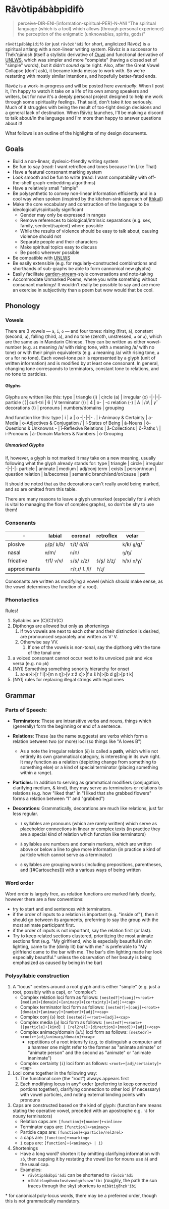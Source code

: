 # Rāvòtipábàbpidifò
> perceive-DIR-ENI-\[information-spiritual-PER\]-N-ANI
> "The spiritual language (which is a tool) which allows (through personal experience) the perception of the enigmatic (unknowables, spirits, gods)"

`rāvòtipábàbpidifò` (or just `rāvòzò'ádi` for short, anglicized Rāvòz) is a spiritual artlang with a non-linear writing system.
Rāvòz is a successor to Thék'ŋānòsh (itself a stylistic derivative of [Ouwi](https://ouwi.org/index.html) and functional derivative of [UNLWS](https://s.ai/nlws/), which was simpler and more "complete" (having a closed set of "simple" words), but it didn't *sound* quite right. Also, after the Great Vowel Collapse (don't ask), it became kinda messy to work with. So we're restarting with mostly similar intentions, and hopefully better-fated ends.

Rāvòz is a work-in-progress and will be posted here _eventually_. When I post it, I'm happy to watch it take on a life of its own among speakers and writers, but for now it's a deeply personal project designed to help me work through some spirituality feelings. That said, don't take it _too_ seriously. Much of it struggles with being the result of too-tight design decisions and a general lack of destination. When Rāvòz launches, I'll be making a discord to talk about/in the language and I'm more than happy to answer questions about it!

What follows is an outline of the highlights of my design documents.

## Goals
- Build a non-linear, dyslexic-friendly writing system
- Be fun to say (read: I want retroflex and tones because I'm Like That)
- Have a featural consonant marking system
- Look smooth and be fun to write (read: I want compatability with off-the-shelf graph-embedding algorithms)
- Have a relatively small "simple"
- Be polysynthetic to convey non-linear information efficiently and in a cool way when spoken (inspired by the kitchen-sink approach of [Ithkuil](https://ithkuil.place))
- Make the core vocabulary and construction of the language to be ideologically/spiritually significant
	- Gender may only be expressed in ranges
	- Remove references to biological/intrinsic separations (e.g. sex, family, sentient/sapient) where possible
	- While the results of violence should be easy to talk about, causing violence should not
	- Separate people and their characters
	- Make spiritual topics easy to discuss
	- Be poetic wherever possible
- Be compatible with [UNLWS](https://s.ai/nlws/)
- Be easily extensible (e.g. for regularly-constructed combinations and shorthands of sub-graphs be able to form cannonical new glyphs)
- Easily facilitate [garden-stream](https://hapgood.us/2015/10/17/the-garden-and-the-stream-a-technopastoral/)-style conversations and note-taking
- Accommodate Unmarked Poems, where you write something without consonant markings! It wouldn't really be possible to say and are more an exercise in subjectivity than a poem but wow would that be cool.

## Phonology

### Vowels
There are 3 vowels — `a`, `i`, `o` — and four tones: rising (first, `á`), constant (second, `ā`), falling (third, `à`), and no tone (zeroth, unstressed, `a` or `ȧ`), which are the same as in Mandarin Chinese. They can be written as either vowel-number (e.g. `a1` meaning /a/ with rising tone, with `a` meaning /a/ with no tone) or with their pinyin equivalents (e.g. `á` meaning /a/ with rising tone, `ȧ` or `a` for no tone).
Each vowel-tone pair is represented by a glyph (unit of written information) and is modified by at least one consonant. In general, changing tone corresponds to terminators, constant tone to relations, and no tone to particles.

#### Glyphs
Glyphs are written like this:
type | triangle (i) | circle (a) | irregular (o) 
-|-|-|-
particle ( )| curl-tri | 6 | V 
terminator (/) | 4 | o- | -c
relation (-) | A | /o\ | $\gamma$ˇ 
decorations (\\) | pronouns | numbers/domains | grouping

And function like this:
type | i | a | o
-|-|-|-
. | i-Animacy & Certainty | a-Media | o-Adjectives & Conjugation
/ | í-States of Being | á-Nouns | ó-Questions & Unknowns
\- | ī-Reflexive Relations | ā-Collections | ō-Paths
\\ | ì-Pronouns | à-Domain Markers & Numbers | ò-Grouping

##### Unmarked Glyphs
If, however, a glyph is not marked it may take on a new meaning, usually following what the glyph already stands for:
type | triangle | circle | irregular
-|-|-|-
particle | animate | medium | adj/conj
term | exists | person/noun | question
relation | is/becomes | semantic branch/and/or/cause | path

It should be noted that as the decorations can't really avoid being marked, and so are omitted from this table.

There are many reasons to leave a glyph unmarked (especially for `ā` which is vital to managing the flow of complex graphs), so don't be shy to use them!

### Consonants
\- | labial |  coronal | retroflex |  velar 
-|-|-|-|-
plosive| `p`/p/ `b`/b/ | `t`/t/ `d`/d/ |  | `k`/k/ `g`/g/ 
nasal| `m`/m/ |  `n`/n/ | | `ŋ`/ŋ/
fricative| `f`/f/ `v`/v/ | `s`/s/ `z`/z/ | `š`/ʂ/ `ž`/ʐ/ | `h`/x/ `x`/ɣ/ 
approximants| | `r`/r,ɾ/ `l` /l/ | `ř`/ɻ/ | 

Consonants are written as modifying a vowel (which should make sense, as the vowel determines the function of a root).

### Phonotactics
Rules!
1. Syllables are (C)(C)V(C)
2. Dipthongs are allowed but only as shortenings
	1. If two vowels are next to each other and their distinction is desired, are pronounced separately and written as V`'`V.
	2. Otherwise say VV.
		1. If one of the vowels is non-tonal, say the dipthong with the tone of the tonal one
3. a voiced consonant cannot occur next to its unvoiced pair and vice versa (e.g. no `pb`)
4. \[NYI\] Something something sonority hierarchy for onset
	1. a>e>i>\[r ř l\]>\[m n ŋ\]>\[v z ž x\]>\[f s š h\]>\[b d g\]>\[p t k\]
5. \[NYI\] rules for replacing illegal strings with legal ones

## Grammar

### Parts of Speech:
- **Terminators**: These are intransitive verbs and nouns, things which (generally) form the beginning or end of a sentence.

- **Relations**: These (as the name suggests) are verbs which form a relation between two (or more) loci (so things like "A loves B")

	- As a note the irregular relation (`ō`) is called a **path**, which while not entirely its own grammatical category, is interesting in its own right. It may function as a relation (depicting change from something to something else) or a kind of special terminator (placing something within a range).

- **Particles**: In addition to serving as grammatical modifiers (conjugation, clarifying medium, & kind), they may serve as terminators or relations to relations (e.g. how "liked that" in "I liked that she grabbed flowers" forms a relation between "I" and "grabbed")

- **Decorations**: Grammatically, decorations are much like relations, just far less regular.

	- `ì` syllables are pronouns (which are rarely written) which serve as placeholder connections in linear or complex texts (in practice they are a special kind of relation which function like terminators)

	- `à` syllables are numbers and domain markers, which are written above or below a line to give more information (in practice a kind of particle which cannot serve as a terminator)

	- `ò` syllables are grouping words (including prepositions, parentheses, and [[#Cartouches]]) with a various ways of being written


### Word order
Word order is largely free, as relation functions are marked fairly clearly, however there are a few conventions:
- try to start and end sentences with terminators.
- if the order of inputs to a relation is important (e.g. "inside of"), then it should go between its arguments, preferring to say the group with the most animate participant first.
- if the order of inputs is not important, say the relation first (or last).
- Try to keep related sections clustered, prioritizing the most animate sections first (e.g. "My girlfriend, who is especially beautiful in dim lighting, came to the (dimly lit) bar with me." is preferable to "My girlfriend came to the bar with me. The bar's dim lighting made her look especially beautiful." unless the observation of her beauty is being emphasized as caused by being in the bar)

### Polysyllabic construction
1. A "locus" centers around a root glyph and is either "simple" (e.g. just a root, possibly with a cap), or "complex":
	- Complex relation loci form as follows: `[nested?]+[conj]+<root>+[medium]+[domain]+[animacy]+[certainty]+[adj]+<cap>`
	- Complex terminator loci form as follows: `[nested?]+[conj]+<root>+[domain]+[animacy]+[number]+[adj]+<cap>`
	- Complex conj (`o`) loci: `[nested?]+<root>+[adj]+<cap>`
	- Complex media (`a`) loci form as follows: `[nested?]+<root>+([particle]+[kind] | [rel2rel]+[direction]+[mood])+[adj]+<cap>`
	- Complex animacy/domain (`à`/`i`) loci form as follows: `[nested?]+<root>+[adj/animacy/domain]+<cap>`
		- repetitions of a root intensify (e.g. to distinguish a computer and a hammer one might refer to the former as "animate animate" or "animate person" and the second as "animate" or "animate inanimate")
	- Complex certainty (`i`) loci form as follows: `<root>+[adj/certainty]+<cap>`
2. Loci come together in the following way:
	1. The functional core (the "root") always appears first
	2. Each modifying locus in any\* order (preferring to keep connected portions together), clarifying connection to other loci (if necessary) with vowel particles, and noting external binding points with pronouns
3. Caps are constructed based on the kind of glyph: (function here means stating the operative vowel, preceded with an apostrophe e.g. `'á` for nouny terminators)
	- Relation caps are: `[function]+[number]+<inline>`
	- Terminator caps are: `[function]+<animacy>`
	- Particle caps are: `[function]+<particle/rel2rel>`
	- `à` caps are: `[function]+<marking>`
	- `ì` caps are: `[function]+(<animacy> | i)`
4. Shortenings
	- Have a long word? shorten it by omitting clarifying information with `zò`, then capping it by restating the vowel (so for nouns use `á`) and the usual cap.
	- Examples:
		- `rāvòtipábábpi'ádi` can be shortened to `rāvòzò'ádi`
		- `míbàtišoŋōhnōxfosòvovòŋōfsozo'íbi` (roughly, the path the sun traces through the sky) shortens to `míbàtiŋōhzò'íbi`

\* for canonical poly-locus words, there may be a preferred order, though this is not grammatically mandatory.
